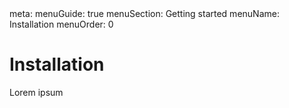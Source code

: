 <route lang="yaml">
meta:
  menuGuide: true
  menuSection: Getting started
  menuName: Installation
  menuOrder: 0
</route>

# Installation

Lorem ipsum